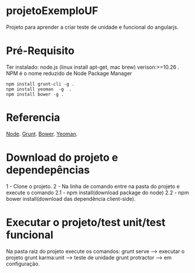 projetoExemploUF 
==================================

Projeto para aprender a criar teste de unidade e funcional do angularjs.

Pré-Requisito
==================================
Ter instalado:
node.js  (linux install apt-get, mac brew) verison:>=10.26 .
NPM é o nome reduzido de Node Package Manager 

```
npm install grunt-cli -g .
npm install yeoman  -g  .
npm install bower -g .
```

Referencia
==================================
[Node](https://nodejs.org/).
[Grunt](http://gruntjs.com/).
[Bower](http://bower.io/).
[Yeoman](http://yeoman.io/).

Download do projeto e dependepências 
==================================
1 - Clone o projeto.
2 - Na linha de comando entre na pasta do projeto e execute o comando 
  2.1 - npm install(download package do node)
  2.2 - npm bower install(download das dependência client-side). 

Executar o projeto/test unit/test funcional 
==================================
Na pasta raiz do projeto execute os comandos:
  grunt serve --> executar o projeto
  grunt karma:unit --> teste de unidade 
  grunt protractor --> em configuração.




